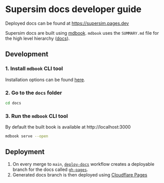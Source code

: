 # Supersim docs developer guide

Deployed docs can be found at https://supersim.pages.dev


Supersim docs are built using [mdbook](https://rust-lang.github.io/mdBook/). `mdbook` uses the `SUMMARY.md` file for the high level hierarchy ([docs](https://rust-lang.github.io/mdBook/format/summary.html)). 

## Development

### 1. Install `mdbook` CLI tool
Installation options can be found [here](https://rust-lang.github.io/mdBook/guide/installation.html).
  
### 2. Go to the `docs` folder

```sh
cd docs
```

### 3. Run the `mdbook` CLI tool
By default the built book is available at http://localhost:3000

```sh
mdbook serve --open
```

## Deployment
1. On every merge to `main`, [`deploy-docs`](../.github/workflows/deploy-docs.yml) workflow creates a deployable branch for the docs called [`gh-pages`](https://github.com/ethereum-optimism/supersim/tree/gh-pages). 
2. Generated docs branch is then deployed using [Cloudflare Pages](https://pages.cloudflare.com/)